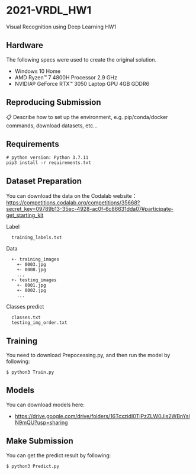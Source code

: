 # 2021-VRDL_HW1

Visual Recognition using Deep Learning HW1

##  Hardware

The following specs were used to create the original solution.

* Windows 10 Home
* AMD Ryzen™ 7 4800H Processor 2.9 GHz
* NVIDIA® GeForce RTX™ 3050 Laptop GPU 4GB GDDR6

## Reproducing Submission
📋  Describe how to set up the environment, e.g. pip/conda/docker commands, download datasets, etc...

## Requirements

```train
# python version: Python 3.7.11
pip3 install -r requirements.txt
```

## Dataset Preparation
You can download the data on the Codalab website：https://competitions.codalab.org/competitions/35668?secret_key=09789b13-35ec-4928-ac0f-6c86631dda07#participate-get_starting_kit

Label 
```label
  training_labels.txt
```

Data
```data
  +- training_images
    +- 0003.jpg
    +- 0008.jpg
    ...
  +- testing_images
    +- 0001.jpg
    +- 0002.jpg
    ...
```

Classes predict

```predict
  classes.txt
  testing_img_order.txt
```

## Training

You need to download Prepocessing.py, and then run the model by following:

```train
$ python3 Train.py
```

## Models

You can download models here:

- https://drive.google.com/drive/folders/16TcxzidI0TjPzZLW0Jis2WBnYslN9mQU?usp=sharing

## Make Submission

You can get the predict result by following:

```eval
$ python3 Predict.py
```
